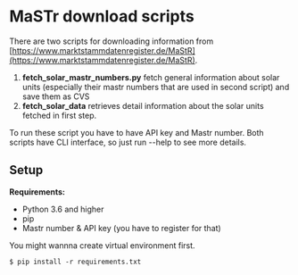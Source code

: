 # MaSTr download scripts

There are two scripts for downloading information from [https://www.marktstammdatenregister.de/MaStR](https://www.marktstammdatenregister.de/MaStR).

 1. **fetch_solar_mastr_numbers.py** fetch general information about solar units (especially their mastr numbers that 
 are used in second script) and save them as CVS
 2. **fetch_solar_data** retrieves detail information about the solar units fetched in first step.
 
 To run these script you have to have API key and Mastr number. Both scripts have CLI interface, so just run 
 --help to see more details.
 
 ## Setup
 
 **Requirements:**
 
 * Python 3.6 and higher
 * pip
 * Mastr number & API key (you have to register for that)
 
 You might wannna create virtual environment first.
 
 ```shell
$ pip install -r requirements.txt 
```

